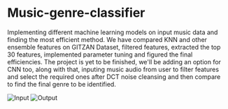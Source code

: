 # Music-genre-classifier
Implementing different machine learning models on input music data and finding the most efficient method.
We have compared KNN and other ensemble features on GITZAN Dataset, filtered features, extracted the top 30 features, implemented parameter tuning and figured the final efficiencies. The project is yet to be finished, we'll be adding an option for CNN too, along with that, inputing music audio from user to filter features and select the required ones after DCT noise cleansing and then compare to find the final genre to be identified.

![Input](https://github.com/[0sparsh2]/[Music-genre-classifier]/blob/[main]/input.png)
![Output](https://github.com/[0sparsh2]/[Music-genre-classifier]/blob/[main]/output.png?raw=true)

